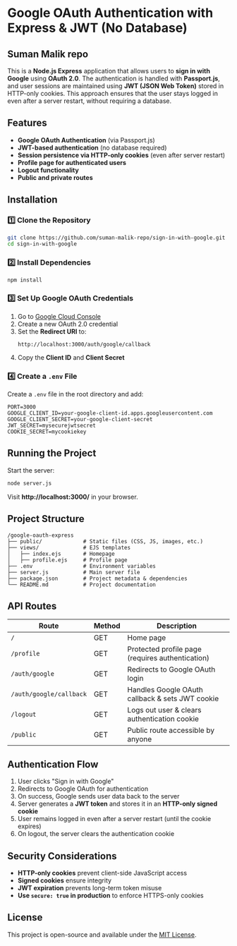 # Google OAuth Authentication with Express & JWT (No Database)
## Suman Malik repo

This is a **Node.js Express** application that allows users to **sign in with Google** using **OAuth 2.0**. The authentication is handled with **Passport.js**, and user sessions are maintained using **JWT (JSON Web Token)** stored in HTTP-only cookies. This approach ensures that the user stays logged in even after a server restart, without requiring a database.

## Features
- **Google OAuth Authentication** (via Passport.js)
- **JWT-based authentication** (no database required)
- **Session persistence via HTTP-only cookies** (even after server restart)
- **Profile page for authenticated users**
- **Logout functionality**
- **Public and private routes**

## Installation
### 1️⃣ Clone the Repository
```sh
git clone https://github.com/suman-malik-repo/sign-in-with-google.git
cd sign-in-with-google
```

### 2️⃣ Install Dependencies
```sh
npm install
```

### 3️⃣ Set Up Google OAuth Credentials
1. Go to [Google Cloud Console](https://console.cloud.google.com/)
2. Create a new OAuth 2.0 credential
3. Set the **Redirect URI** to:
   ```
   http://localhost:3000/auth/google/callback
   ```
4. Copy the **Client ID** and **Client Secret**

### 4️⃣ Create a `.env` File
Create a `.env` file in the root directory and add:
```env
PORT=3000
GOOGLE_CLIENT_ID=your-google-client-id.apps.googleusercontent.com
GOOGLE_CLIENT_SECRET=your-google-client-secret
JWT_SECRET=mysecurejwtsecret
COOKIE_SECRET=mycookiekey
```

## Running the Project
Start the server:
```sh
node server.js
```

Visit **http://localhost:3000/** in your browser.

## Project Structure
```
/google-oauth-express
├── public/             # Static files (CSS, JS, images, etc.)
├── views/              # EJS templates
│   ├── index.ejs       # Homepage
│   ├── profile.ejs     # Profile page
├── .env                # Environment variables
├── server.js           # Main server file
├── package.json        # Project metadata & dependencies
└── README.md           # Project documentation
```

## API Routes
| Route                | Method | Description |
|----------------------|--------|-------------|
| `/`                  | GET    | Home page |
| `/profile`           | GET    | Protected profile page (requires authentication) |
| `/auth/google`       | GET    | Redirects to Google OAuth login |
| `/auth/google/callback` | GET | Handles Google OAuth callback & sets JWT cookie |
| `/logout`            | GET    | Logs out user & clears authentication cookie |
| `/public`            | GET    | Public route accessible by anyone |

## Authentication Flow
1. User clicks "Sign in with Google"
2. Redirects to Google OAuth for authentication
3. On success, Google sends user data back to the server
4. Server generates a **JWT token** and stores it in an **HTTP-only signed cookie**
5. User remains logged in even after a server restart (until the cookie expires)
6. On logout, the server clears the authentication cookie

## Security Considerations
- **HTTP-only cookies** prevent client-side JavaScript access
- **Signed cookies** ensure integrity
- **JWT expiration** prevents long-term token misuse
- **Use `secure: true` in production** to enforce HTTPS-only cookies

## License
This project is open-source and available under the [MIT License](LICENSE).

